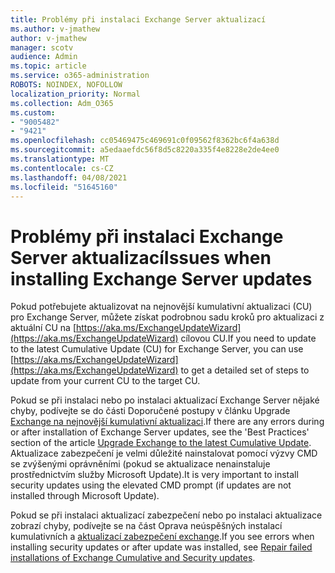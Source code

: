 ```yaml
---
title: Problémy při instalaci Exchange Server aktualizací
ms.author: v-jmathew
author: v-jmathew
manager: scotv
audience: Admin
ms.topic: article
ms.service: o365-administration
ROBOTS: NOINDEX, NOFOLLOW
localization_priority: Normal
ms.collection: Adm_O365
ms.custom:
- "9005482"
- "9421"
ms.openlocfilehash: cc05469475c469691c0f09562f8362bc6f4a638d
ms.sourcegitcommit: a5edaaefdc56f8d5c8220a335f4e8228e2de4ee0
ms.translationtype: MT
ms.contentlocale: cs-CZ
ms.lasthandoff: 04/08/2021
ms.locfileid: "51645160"
---
```

# <a name="issues-when-installing-exchange-server-updates"></a><span data-ttu-id="8ca89-102">Problémy při instalaci Exchange Server aktualizací</span><span class="sxs-lookup"><span data-stu-id="8ca89-102">Issues when installing Exchange Server updates</span></span>

<span data-ttu-id="8ca89-103">Pokud potřebujete aktualizovat na nejnovější kumulativní aktualizaci (CU) pro Exchange Server, můžete získat podrobnou sadu kroků pro aktualizaci z aktuální CU na [https://aka.ms/ExchangeUpdateWizard](https://aka.ms/ExchangeUpdateWizard) cílovou CU.</span><span class="sxs-lookup"><span data-stu-id="8ca89-103">If you need to update to the latest Cumulative Update (CU) for Exchange Server, you can use [https://aka.ms/ExchangeUpdateWizard](https://aka.ms/ExchangeUpdateWizard) to get a detailed set of steps to update from your current CU to the target CU.</span></span>

<span data-ttu-id="8ca89-104">Pokud se při instalaci nebo po instalaci aktualizací Exchange Server nějaké chyby, podívejte se do části Doporučené postupy v článku Upgrade [Exchange na nejnovější kumulativní aktualizaci](https://docs.microsoft.com/Exchange/plan-and-deploy/install-cumulative-updates).</span><span class="sxs-lookup"><span data-stu-id="8ca89-104">If there are any errors during or after installation of Exchange Server updates, see the 'Best Practices' section of the article [Upgrade Exchange to the latest Cumulative Update](https://docs.microsoft.com/Exchange/plan-and-deploy/install-cumulative-updates).</span></span> <span data-ttu-id="8ca89-105">Aktualizace zabezpečení je velmi důležité nainstalovat pomocí výzvy CMD se zvýšenými oprávněními (pokud se aktualizace nenainstaluje prostřednictvím služby Microsoft Update).</span><span class="sxs-lookup"><span data-stu-id="8ca89-105">It is very important to install security updates using the elevated CMD prompt (if updates are not installed through Microsoft Update).</span></span>

<span data-ttu-id="8ca89-106">Pokud se při instalaci aktualizací zabezpečení nebo po instalaci aktualizace zobrazí chyby, podívejte se na část Oprava neúspěšných instalací kumulativních a [aktualizací zabezpečení exchange](https://aka.ms/exupdatefaq).</span><span class="sxs-lookup"><span data-stu-id="8ca89-106">If you see errors when installing security updates or after update was installed, see [Repair failed installations of Exchange Cumulative and Security updates](https://aka.ms/exupdatefaq).</span></span>
